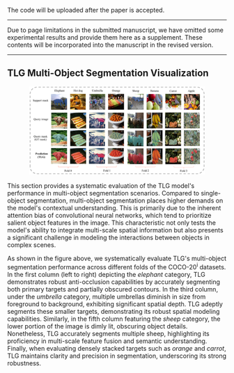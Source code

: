 The code will be uploaded after the paper is accepted.

-----------------------------------------------------------

Due to page limitations in the submitted manuscript, we have omitted some experimental results and provide them here as a supplement. These contents will be incorporated into the manuscript in the revised version.

-----------------------------------------------------------
## TLG Multi-Object Segmentation Visualization
<div align=center><img width="80%" src="Figs/Fig.1.png"></div> 

This section provides a systematic evaluation of the TLG model's performance in multi-object segmentation scenarios. Compared to single-object segmentation, multi-object segmentation places higher demands on the model's contextual understanding. This is primarily due to the inherent attention bias of convolutional neural networks, which tend to prioritize salient object features in the image. This characteristic not only tests the model's ability to integrate multi-scale spatial information but also presents a significant challenge in modeling the interactions between objects in complex scenes. 

As shown in the figure above, we systematically evaluate TLG's multi-object segmentation performance across different folds of the COCO-20<sup>i</sup> datasets. In the first column (left to right) depicting the *elephant* category, TLG demonstrates robust anti-occlusion capabilities by accurately segmenting both primary targets and partially obscured contours. In the third column, under the *umbrella* category, multiple umbrellas diminish in size from foreground to background, exhibiting significant spatial depth. TLG adeptly segments these smaller targets, demonstrating its robust spatial modeling capabilities. Similarly, in the fifth column featuring the *sheep* category, the lower portion of the image is dimly lit, obscuring object details. Nonetheless, TLG accurately segments multiple sheep, highlighting its proficiency in multi-scale feature fusion and semantic understanding. Finally, when evaluating densely stacked targets such as *orange* and *carrot*, TLG maintains clarity and precision in segmentation, underscoring its strong robustness.
